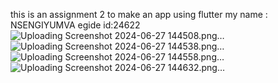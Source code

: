 this is an assignment 2 to make an app using flutter 
my name : NSENGIYUMVA egide
id:24622
![Uploading Screenshot 2024-06-27 144508.png…]()
![Uploading Screenshot 2024-06-27 144538.png…]()
![Uploading Screenshot 2024-06-27 144558.png…]()
![Uploading Screenshot 2024-06-27 144632.png…]()
